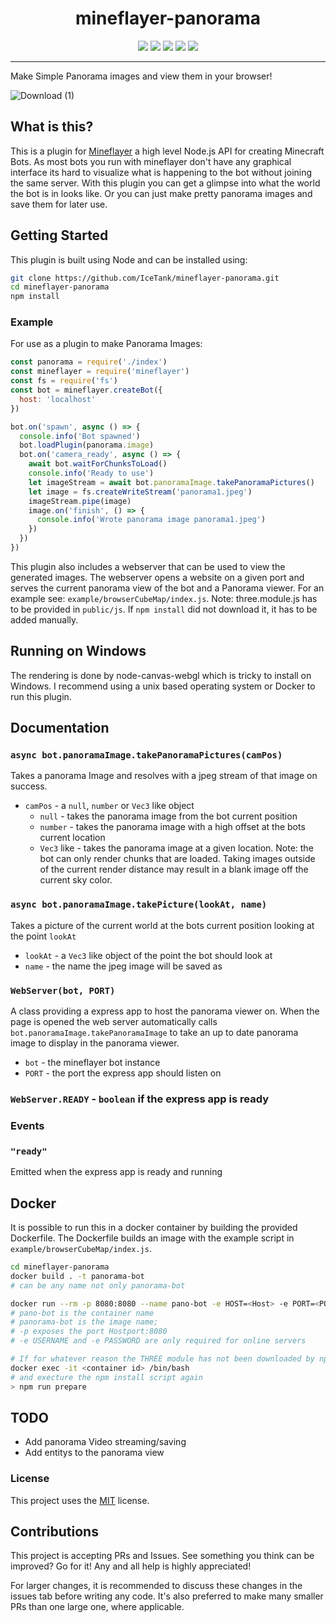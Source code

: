 <h1 align="center">mineflayer-panorama</h1>

<p align="center">
 
  <img src="https://img.shields.io/npm/v/mineflayer-panorama" />
  <img src="https://img.shields.io/github/repo-size/IceTank/mineflayer-panorama" />
  <img src="https://img.shields.io/npm/dm/mineflayer-panorama" />
  <img src="https://img.shields.io/github/contributors/IceTank/mineflayer-panorama" />
  <img src="https://img.shields.io/github/license/IceTank/mineflayer-panorama" />
</p>

---
Make Simple Panorama images and view them in your browser!

![Download (1)](https://user-images.githubusercontent.com/61137113/113225697-8b005c00-928e-11eb-8bef-4ee1251cabdb.png)

## What is this?

This is a plugin for [Mineflayer](https://github.com/PrismarineJS/mineflayer) a high level Node.js API for creating Minecraft Bots.
As most bots you run with mineflayer don't have any graphical interface its hard to visualize what is happening to the bot without joining the same server.
With this plugin you can get a glimpse into what the world the bot is in looks like. Or you can just make pretty panorama images and save them for later use.

## Getting Started

This plugin is built using Node and can be installed using:

```bash
git clone https://github.com/IceTank/mineflayer-panorama.git
cd mineflayer-panorama
npm install
```

### Example

For use as a plugin to make Panorama Images:
```js
const panorama = require('./index')
const mineflayer = require('mineflayer')
const fs = require('fs')
const bot = mineflayer.createBot({
  host: 'localhost'
})

bot.on('spawn', async () => {
  console.info('Bot spawned')
  bot.loadPlugin(panorama.image)
  bot.on('camera_ready', async () => {
    await bot.waitForChunksToLoad()
    console.info('Ready to use')
    let imageStream = await bot.panoramaImage.takePanoramaPictures()
    let image = fs.createWriteStream('panorama1.jpeg')
    imageStream.pipe(image)
    image.on('finish', () => {
      console.info('Wrote panorama image panorama1.jpeg')
    })
  })
})
```

This plugin also includes a webserver that can be used to view the generated images.
The webserver opens a website on a given port and serves the current panorama view of the bot and a Panorama viewer.
For an example see: `example/browserCubeMap/index.js`. 
Note: three.module.js has to be provided in `public/js`. If `npm install` did not download it, it has to be added manually. 

## Running on Windows
The rendering is done by node-canvas-webgl which is tricky to install on Windows. I recommend using a unix based operating system or Docker to run this plugin.

## Documentation

### `async bot.panoramaImage.takePanoramaPictures(camPos)`
Takes a panorama Image and resolves with a jpeg stream of that image on success.
* `camPos` - a `null`, `number` or `Vec3` like object
  * `null` - takes the panorama image from the bot current position
  * `number` - takes the panorama image with a high offset at the bots current location
  * `Vec3` like - takes the panorama image at a given location. Note: the bot can only render chunks that are loaded. Taking images outside of the current render distance may result in a blank image off the current sky color.

### `async bot.panoramaImage.takePicture(lookAt, name)`
Takes a picture of the current world at the bots current position looking at the point `lookAt`
* `lookAt` - a `Vec3` like object of the point the bot should look at
* `name` - the name the jpeg image will be saved as

### `WebServer(bot, PORT)`
A class providing a express app to host the panorama viewer on. 
When the page is opened the web server automatically calls `bot.panoramaImage.takePanoramaImage` to take an up to date panorama image to display in the panorama viewer.
* `bot` - the mineflayer bot instance
* `PORT` - the port the express app should listen on

### `WebServer.READY` - `boolean` if the express app is ready

### Events
### `"ready"` 
Emitted when the express app is ready and running

## Docker

It is possible to run this in a docker container by building the provided Dockerfile. 
The Dockerfile builds an image with the example script in `example/browserCubeMap/index.js`.

```bash
cd mineflayer-panorama
docker build . -t panorama-bot 
# can be any name not only panorama-bot

docker run --rm -p 8080:8080 --name pano-bot -e HOST=<Host> -e PORT=<PORT> -e USERNAME=<username> -e PASSWORD=<password> panorama-bot 
# pano-bot is the container name
# panorama-bot is the image name; 
# -p exposes the port Hostport:8080
# -e USERNAME and -e PASSWORD are only required for online servers

# If for whatever reason the THREE module has not been downloaded by npm you can navigate into the container:
docker exec -it <container id> /bin/bash 
# and execture the npm install script again
> npm run prepare
```

## TODO
* Add panorama Video streaming/saving
* Add entitys to the panorama view

### License

This project uses the [MIT](https://github.com/TheDudeFromCI/mineflayer-plugin-template/blob/master/LICENSE) license.

## Contributions

This project is accepting PRs and Issues. See something you think can be improved? Go for it! Any and all help is highly appreciated!

For larger changes, it is recommended to discuss these changes in the issues tab before writing any code. It's also preferred to make many smaller PRs than one large one, where applicable.
